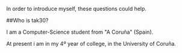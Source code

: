 <!-- 
.. title: About me
.. slug: about-me
.. date: 2014/05/13 22:07:48
.. tags: info 
.. link: 
.. description: 
.. type: text
-->

In order to introduce myself, these questions could help.

##Who is tak30?

I am a Computer-Science student from "A Coruña" (Spain).

At present i am in my 4º year of college, in the University of Coruña.

